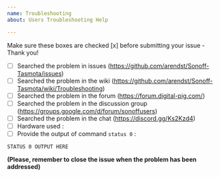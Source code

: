 ```yaml
---
name: Troubleshooting
about: Users Troubleshooting Help

---
```


Make sure these boxes are checked [x] before submitting your issue - Thank you!

- [ ] Searched the problem in issues (https://github.com/arendst/Sonoff-Tasmota/issues)
- [ ] Searched the problem in the wiki (https://github.com/arendst/Sonoff-Tasmota/wiki/Troubleshooting)
- [ ] Searched the problem in the forum (https://forum.digital-pig.com/)
- [ ] Searched the problem in the discussion group (https://groups.google.com/d/forum/sonoffusers)
- [ ] Searched the problem in the chat (https://discord.gg/Ks2Kzd4)
- [ ] Hardware used : 
- [ ] Provide the output of command ``status 0`` :
```
STATUS 0 OUTPUT HERE
```

**(Please, remember to close the issue when the problem has been addressed)**
